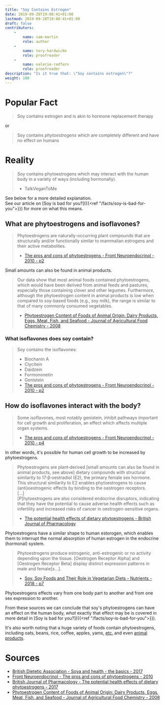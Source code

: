 ```yaml
---
title: "Soy Contains Estrogen"
date: 2019-09-28T19:08:41+01:00
lastmod: 2019-09-28T19:08:41+01:00
draft: false
contributors:
    - 
        name: sam-martin
        role: author
    -
        name: tery-hardwicke
        role: proofreader
    -
        name: valerie-redfern
        role: proofreader
description: "Is it true that: \"Soy contains estrogen\"?"
weight: 100
---
```


# Popular Fact

> Soy contains estrogen and is akin to hormone replacement therapy

or
 
> Soy contains *phytoestrogens* which are completely different and have no effect on humans

# Reality 

> Soy contains phytoestrogens which may interact with the human body in a variety of ways (including hormonally).   
> - TalkVeganToMe

See below for a more detailed explanation.  
See our article on [Soy is bad for you?]({{<ref "/facts/soy-is-bad-for-you">}}) for more on what this means.  

## What are phytoestrogens and isoflavones?
> Phytoestrogens are naturally-occurring plant compounds that are structurally and/or functionally similar to mammalian estrogens and their active metabolites.
> - [The pros and cons of phytoestrogens - Front Neuroendocrinol - 2010 - p2](https://web.archive.org/web/20190928181945/https://www.ncbi.nlm.nih.gov/pmc/articles/PMC3074428/pdf/nihms271669.pdf)

Small amounts can also be found in animal products.

> Our data show that most animal foods contained phytoestrogens, which would have been derived from animal feeds and pastures, especially those containing clover and other legumes. Furthermore, although the phytoestrogen content in animal products is low when compared to soy-based foods (e.g., soy milk), the range is similar to that of many commonly consumed vegetables.  
> -  [Phytoestrogen Content of Foods of Animal Origin: Dairy Products, Eggs, Meat, Fish, and Seafood - Journal of Agricultural Food Chemistry - 2008](https://web.archive.org/web/20191020110539/https://pubs.acs.org/doi/full/10.1021/jf801344x)

### What isoflavones does soy contain?
> Soy contains the isoflavones:  
> - Biochanin A   
> - Clycitein   
> - Daidzein  
> - Formononetin  
> - Genistein    
> - [The pros and cons of phytoestrogens - Front Neuroendocrinol - 2010 - p2](https://web.archive.org/web/20190928181945/https://www.ncbi.nlm.nih.gov/pmc/articles/PMC3074428/pdf/nihms271669.pdf)

## How do isoflavones interact with the body?
> Some isoflavones, most notably genistein, inhibit pathways important for cell growth and proliferation, an effect which affects multiple organ systems.  
> - [The pros and cons of phytoestrogens - Front Neuroendocrinol - 2010 - p4](https://web.archive.org/web/20190928181945/https://www.ncbi.nlm.nih.gov/pmc/articles/PMC3074428/pdf/nihms271669.pdf)

In other words, it's possible for human cell growth to be increased by phytoestrogens.

> Phytoestrogens are plant‐derived [small amounts can also be found in animal products, see above] dietary compounds with structural similarity to 17‐β‐oestradiol (E2), the primary female sex hormone. This structural similarity to E2 enables phytoestrogens to cause (anti)oestrogenic effects by binding to the oestrogen receptors.  
> [...]  
> [P]hytoestrogens are also considered endocrine disruptors, indicating that they have the potential to cause adverse health effects such as infertility and increased risks of cancer in oestrogen-sensitive organs.  
> - [The potential health effects of dietary phytoestrogens - British Journal of Pharmacology](https://web.archive.org/web/20190922065924/https://bpspubs.onlinelibrary.wiley.com/doi/full/10.1111/bph.13622)  

Phytoestrogens have a similar shape to human estorogen, which enables them to interrupt the normal absorption of human estrogen in the endocrine (hormonal) system.

> Phytoestrogens produce estrogenic, anti-estrogenic or no activity depending upon the tissue. [Oestrogen Receptor Alpha] and [Oestrogen Receptor Beta] display distinct expression patterns in male and female[s...].  
> - [Soy, Soy Foods and Their Role in Vegetarian Diets - Nutrients - 2018 - p7](https://web.archive.org/web/20191002195620/https://www.ncbi.nlm.nih.gov/pmc/articles/PMC5793271/pdf/nutrients-10-00043.pdf/)

Phytoestrogens effects vary from one body part to another and from one sex expression to another.

From these sources we can conclude that soy's phytoestrogens can have an effect on the human body, *what* exactly that effect may be is covered in more detail in [Soy is bad for you?]({{<ref "/facts/soy-is-bad-for-you">}}).

It's also worth noting that a huge variety of foods contain phytoestrogens, including oats, beans, rice, coffee, apples, yams, [etc.](https://en.wikipedia.org/wiki/Phytoestrogen) and even [animal products](https://web.archive.org/web/20191020110539/https://pubs.acs.org/doi/full/10.1021/jf801344x). 


# Sources

 - [British Dietetic Association - Soya and health - the basics - 2017](https://web.archive.org/web/20190928091728/https://www.bda.uk.com/foodfacts/soya2017.pdf)
- [Front Neuroendocrinol - The pros and cons of phytoestrogens - 2010](https://web.archive.org/web/20190928181945/https://www.ncbi.nlm.nih.gov/pmc/articles/PMC3074428/pdf/nihms271669.pdf)
- [British Journal of Pharmacology - The potential health effects of dietary phytoestrogens - 2017](https://web.archive.org/web/20190922065924/https://bpspubs.onlinelibrary.wiley.com/doi/full/10.1111/bph.13622)  
- [Phytoestrogen Content of Foods of Animal Origin: Dairy Products, Eggs, Meat, Fish, and Seafood - Journal of Agricultural Food Chemistry - 2008](https://web.archive.org/web/20191020110539/https://pubs.acs.org/doi/full/10.1021/jf801344x)